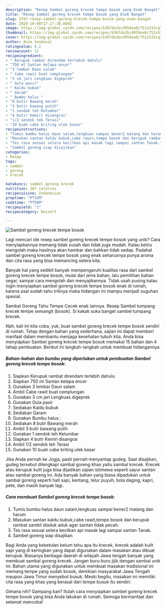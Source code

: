 ```yaml
---
description: "Resep Sambel goreng krecek tempe bosok yang Enak Banget"
title: "Resep Sambel goreng krecek tempe bosok yang Enak Banget"
slug: 3747-resep-sambel-goreng-krecek-tempe-bosok-yang-enak-banget
date: 2020-10-08T17:17:38.609Z
image: https://img-global.cpcdn.com/recipes/b367da1bcd959ea0/751x532cq70/sambel-goreng-krecek-tempe-bosok-foto-resep-utama.jpg
thumbnail: https://img-global.cpcdn.com/recipes/b367da1bcd959ea0/751x532cq70/sambel-goreng-krecek-tempe-bosok-foto-resep-utama.jpg
cover: https://img-global.cpcdn.com/recipes/b367da1bcd959ea0/751x532cq70/sambel-goreng-krecek-tempe-bosok-foto-resep-utama.jpg
author: Anne Sandoval
ratingvalue: 4.2
reviewcount: 12
recipeingredient:
- " Kerupuk rambat direndam terlebih dahulu"
- "750 ml Santan kelapa encer"
- "3 lembar Daun salam"
- " Cabe rawit buat cemplungan"
- "3 cm jari Lengkuas digeprek"
- " Gula pasir"
- " Kaldu bubuk"
- " Garam"
- " Bumbu halus "
- "8 butir Bawang merah"
- "3 butir bawang putih"
- "1 sendok teh Ketumbar"
- "4 butir Kemiri disangrai"
- "1/2 sendok teh Terasi"
- "10 buah cabe kriting ulek kasar"
recipeinstructions:
- "Tumis bumbu halus daun salam,lengkuas sampai bener2 matang dan harum"
- "Masukan santan kaldu bubuk,cabe rawit,tempe bosok dan kerupuk rambat sambil diaduk aduk agar santan tidak pecah."
- "Tes rasa sesuai selera kecilkan api masak lagi sampai santan Tanak."
- "Sambel goreng siap disajikan"
categories:
- Resep
tags:
- sambel
- goreng
- krecek

katakunci: sambel goreng krecek 
nutrition: 287 calories
recipecuisine: Indonesian
preptime: "PT32M"
cooktime: "PT58M"
recipeyield: "1"
recipecategory: Dessert

---
```



![Sambel goreng krecek tempe bosok](https://img-global.cpcdn.com/recipes/b367da1bcd959ea0/751x532cq70/sambel-goreng-krecek-tempe-bosok-foto-resep-utama.jpg)

Lagi mencari ide resep sambel goreng krecek tempe bosok yang unik? Cara menyiapkannya memang tidak susah dan tidak juga mudah. Kalau keliru mengolah maka hasilnya akan hambar dan bahkan tidak sedap. Padahal sambel goreng krecek tempe bosok yang enak seharusnya punya aroma dan cita rasa yang bisa memancing selera kita.

Banyak hal yang sedikit banyak mempengaruhi kualitas rasa dari sambel goreng krecek tempe bosok, mulai dari jenis bahan, lalu pemilihan bahan segar, sampai cara mengolah dan menyajikannya. Tidak usah pusing kalau ingin menyiapkan sambel goreng krecek tempe bosok enak di rumah, karena asal sudah tahu triknya maka hidangan ini mampu menjadi suguhan spesial.

Sambal Goreng Tahu Tempe Cecek enak lainnya. Resep Sambel tumpang krecek tempe semangit (bosok). Si kakak suka banget sambel tumpang krecek.


Nah, kali ini kita coba, yuk, buat sambel goreng krecek tempe bosok sendiri di rumah. Tetap dengan bahan yang sederhana, sajian ini dapat memberi manfaat dalam membantu menjaga kesehatan tubuh kita. Anda bisa menyiapkan Sambel goreng krecek tempe bosok memakai 15 bahan dan 4 tahap pembuatan. Berikut ini langkah-langkah untuk membuat hidangannya.

<!--inarticleads1-->

##### Bahan-bahan dan bumbu yang diperlukan untuk pembuatan Sambel goreng krecek tempe bosok:

1. Siapkan  Kerupuk rambat direndam terlebih dahulu
1. Siapkan 750 ml Santan kelapa encer
1. Gunakan 3 lembar Daun salam
1. Ambil  Cabe rawit buat cemplungan
1. Gunakan 3 cm jari Lengkuas digeprek
1. Gunakan  Gula pasir
1. Sediakan  Kaldu bubuk
1. Sediakan  Garam
1. Gunakan  Bumbu halus :
1. Sediakan 8 butir Bawang merah
1. Ambil 3 butir bawang putih
1. Gunakan 1 sendok teh Ketumbar
1. Siapkan 4 butir Kemiri disangrai
1. Ambil 1/2 sendok teh Terasi
1. Gunakan 10 buah cabe kriting ulek kasar


Jika Anda pernah ke Jogja, pasti pernah menyantap gudeg. Saat disajikan, gudeg tersebut dilengkapi sambal goreng khas yaitu sambal krecek. Krecek atau kerupuk kulit juga bisa dijadikan sajian istimewa seperti sayur santan atau sambal goreng ini. Ada banyak bahan yang biasa dipadukan untuk sambal goreng seperti hati sapi, kentang, telur puyuh, bola daging, kapri, pete, dan masih banyak lagi. 

<!--inarticleads2-->

##### Cara membuat Sambel goreng krecek tempe bosok:

1. Tumis bumbu halus daun salam,lengkuas sampai bener2 matang dan harum
1. Masukan santan kaldu bubuk,cabe rawit,tempe bosok dan kerupuk rambat sambil diaduk aduk agar santan tidak pecah.
1. Tes rasa sesuai selera kecilkan api masak lagi sampai santan Tanak.
1. Sambel goreng siap disajikan


Bagi Anda yang kebetulan belum tahu apa itu krecek, krecek adalah kulit sapi yang di keringkan yang dapat digunakan dalam masakan atau dibuat kerupuk. Biasanya berbagai daerah di wilayah Jawa tengah banyak yang membuat sambal goreng krecek. Jangan buru-buru jijik dengan sambal unik ini. Bahan utama yang digunakan untuk membuat masakan tradisional ini memang tempe yang sudah bosok, demikian masyarakat Jawa Tengah maupun Jawa Timur menyebut busuk. Meski begitu, masakan ini memiliki cita rasa yang khas yang berasal dari tempe busuk itu sendiri. 

Gimana nih? Gampang kan? Itulah cara menyiapkan sambel goreng krecek tempe bosok yang bisa Anda lakukan di rumah. Semoga bermanfaat dan selamat mencoba!
